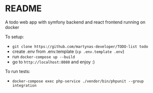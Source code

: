 # README #

A todo web app with symfony backend and react frontend running on docker

To setup:

* `git clone https://github.com/martynas-developer/TODO-list todo`
* create .env from .env.template (`cp .env.template .env`)
* run `docker-compose up --build`
* go to `http://localhost:8080` and enjoy :)

To run tests:
* `docker-compose exec php-service ./vendor/bin/phpunit --group integration`

